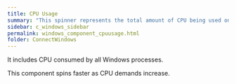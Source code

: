 ```yaml
---
title: CPU Usage
summary: "This spinner represents the total amount of CPU being used on the machine under diagnosis."
sidebar: c_windows_sidebar
permalink: windows_component_cpuusage.html
folder: ConnectWindows
---
```




It includes CPU consumed by all Windows processes.

This component spins faster as CPU demands increase.
